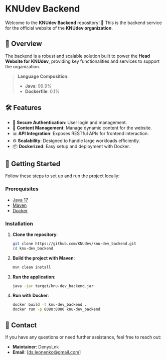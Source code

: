 # KNUdev Backend

Welcome to the **KNUdev Backend** repository! 🎉 This is the backend service for the official website of the **KNUdev organization**.

## 🚀 Overview

The backend is a robust and scalable solution built to power the **Head Website for KNUdev**, providing key functionalities and services to support the organization.

> **Language Composition:**  
> - **Java**: 99.9%  
> - **Dockerfile**: 0.1%  

## 🛠️ Features

- 🔐 **Secure Authentication**: User login and management.
- 📄 **Content Management**: Manage dynamic content for the website.
- 📊 **API Integration**: Exposes RESTful APIs for frontend interaction.
- ⚙️ **Scalability**: Designed to handle large workloads efficiently.
- 📦 **Dockerized**: Easy setup and deployment with Docker.

## 🚀 Getting Started

Follow these steps to set up and run the project locally:

### Prerequisites

- [Java 17](https://adoptium.net/temurin/releases/?version=17)
- [Maven](https://maven.apache.org/)
- [Docker](https://www.docker.com/)

### Installation

1. **Clone the repository**:
   ```bash
   git clone https://github.com/KNUdev/knu-dev_backend.git
   cd knu-dev_backend
   ```

2. **Build the project with Maven**:
   ```bash
   mvn clean install
   ```

3. **Run the application**:
   ```bash
   java -jar target/knu-dev_backend.jar
   ```

4. **Run with Docker**:
   ```bash
   docker build -t knu-dev_backend .
   docker run -p 8080:8080 knu-dev_backend
   ```

## 📧 Contact

If you have any questions or need further assistance, feel free to reach out:

- **Maintainer**: DenysLnk
- **Email**: [ds.leonenko@gmail.com] 
